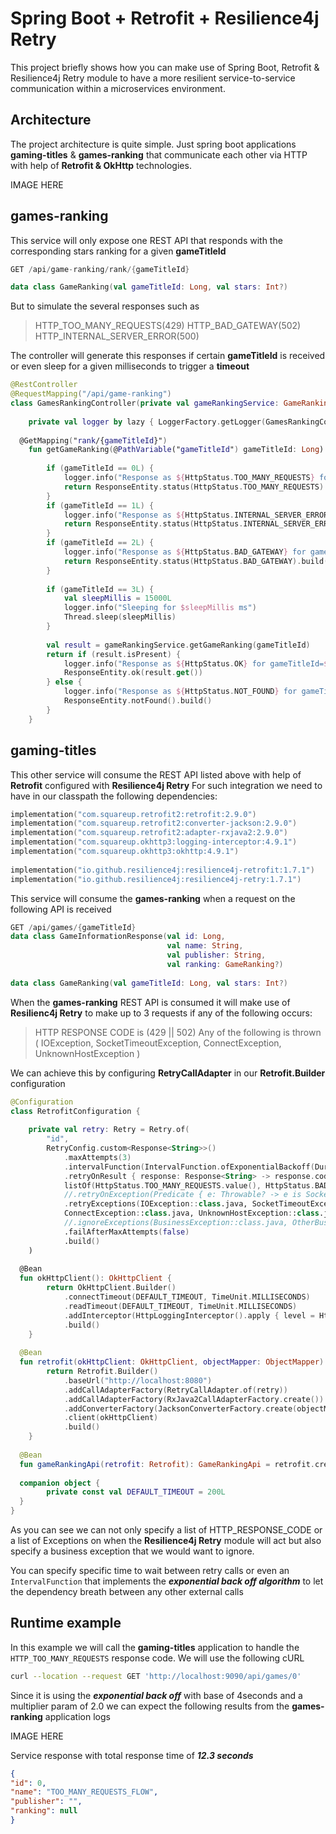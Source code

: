 # Spring Boot + Retrofit + Resilience4j Retry

This project briefly shows how you can make use of Spring Boot, Retrofit & Resilience4j Retry module to have a more resilient service-to-service communication within a microservices environment.

## Architecture
The project architecture is quite simple. Just spring boot applications **gaming-titles** & **games-ranking** that communicate each other via HTTP with help of **Retrofit & OkHttp** technologies.

IMAGE HERE

## games-ranking
This service will only expose one REST API that responds with the corresponding stars ranking for a given **gameTitleId**
```kotlin
GET /api/game-ranking/rank/{gameTitleId}

data class GameRanking(val gameTitleId: Long, val stars: Int?)
```
But to simulate the several responses such as
> HTTP_TOO_MANY_REQUESTS(429)
> HTTP_BAD_GATEWAY(502)
> HTTP_INTERNAL_SERVER_ERROR(500)

The controller will generate this responses if certain **gameTitleId** is received or even sleep for a given milliseconds to trigger a **timeout**
```kotlin
@RestController  
@RequestMapping("/api/game-ranking")  
class GamesRankingController(private val gameRankingService: GameRankingService) {  
  
    private val logger by lazy { LoggerFactory.getLogger(GamesRankingController::class.java.simpleName) }  
  
  @GetMapping("rank/{gameTitleId}")  
    fun getGameRanking(@PathVariable("gameTitleId") gameTitleId: Long): ResponseEntity<GameRanking> {  
  
        if (gameTitleId == 0L) {  
            logger.info("Response as ${HttpStatus.TOO_MANY_REQUESTS} for gameTitleId=$gameTitleId")  
            return ResponseEntity.status(HttpStatus.TOO_MANY_REQUESTS).build()  
        }  
        if (gameTitleId == 1L) {  
            logger.info("Response as ${HttpStatus.INTERNAL_SERVER_ERROR} for gameTitleId=$gameTitleId")  
            return ResponseEntity.status(HttpStatus.INTERNAL_SERVER_ERROR).build()  
        }  
        if (gameTitleId == 2L) {  
            logger.info("Response as ${HttpStatus.BAD_GATEWAY} for gameTitleId=$gameTitleId")  
            return ResponseEntity.status(HttpStatus.BAD_GATEWAY).build()  
        }  
  
        if (gameTitleId == 3L) {  
            val sleepMillis = 15000L  
            logger.info("Sleeping for $sleepMillis ms")  
            Thread.sleep(sleepMillis)  
        }  
  
        val result = gameRankingService.getGameRanking(gameTitleId)  
        return if (result.isPresent) {  
            logger.info("Response as ${HttpStatus.OK} for gameTitleId=$gameTitleId")  
            ResponseEntity.ok(result.get())  
        } else {  
            logger.info("Response as ${HttpStatus.NOT_FOUND} for gameTitleId=$gameTitleId")  
            ResponseEntity.notFound().build()  
        }  
    }
```
## gaming-titles
This other service will consume the REST API listed above with help of **Retrofit** configured with **Resilience4j Retry**
For such integration we need to have in our classpath the following dependencies:
```kotlin
implementation("com.squareup.retrofit2:retrofit:2.9.0")  
implementation("com.squareup.retrofit2:converter-jackson:2.9.0")  
implementation("com.squareup.retrofit2:adapter-rxjava2:2.9.0")  
implementation("com.squareup.okhttp3:logging-interceptor:4.9.1")  
implementation("com.squareup.okhttp3:okhttp:4.9.1")  
  
implementation("io.github.resilience4j:resilience4j-retrofit:1.7.1")  
implementation("io.github.resilience4j:resilience4j-retry:1.7.1")
```

This service will consume the **games-ranking** when a request on the following API is received

```kotlin
GET /api/games/{gameTitleId}
data class GameInformationResponse(val id: Long, 
								   val name: String,
								   val publisher: String,
								   val ranking: GameRanking?)
								   
data class GameRanking(val gameTitleId: Long, val stars: Int?)
```

When the **games-ranking** REST API is consumed it will make use of **Resilienc4j Retry** to make up to 3 requests if any of the following occurs:
> HTTP RESPONSE CODE is (429 || 502)
> Any of the following is thrown ( IOException, SocketTimeoutException, ConnectException, UnknownHostException )
 
We can achieve this by configuring **RetryCallAdapter** in our **Retrofit.Builder** configuration
```kotlin
@Configuration  
class RetrofitConfiguration {  
  
    private val retry: Retry = Retry.of(  
        "id",  
        RetryConfig.custom<Response<String>>()  
            .maxAttempts(3)  
            .intervalFunction(IntervalFunction.ofExponentialBackoff(Duration.ofMillis(4000L), 2.0))  
            .retryOnResult { response: Response<String> -> response.code() in
            listOf(HttpStatus.TOO_MANY_REQUESTS.value(), HttpStatus.BAD_GATEWAY.value()) }  
			//.retryOnException(Predicate { e: Throwable? -> e is SocketTimeoutException  })  
			.retryExceptions(IOException::class.java, SocketTimeoutException::class.java,
			ConnectException::class.java, UnknownHostException::class.java)  
			//.ignoreExceptions(BusinessException::class.java, OtherBusinessException::class.java)  
			.failAfterMaxAttempts(false)  
            .build()  
    )  
  
  @Bean  
  fun okHttpClient(): OkHttpClient {  
        return OkHttpClient.Builder()  
            .connectTimeout(DEFAULT_TIMEOUT, TimeUnit.MILLISECONDS)  
            .readTimeout(DEFAULT_TIMEOUT, TimeUnit.MILLISECONDS)  
            .addInterceptor(HttpLoggingInterceptor().apply { level = HttpLoggingInterceptor.Level.BODY })  
            .build()  
    }  
  
  @Bean  
  fun retrofit(okHttpClient: OkHttpClient, objectMapper: ObjectMapper): Retrofit {  
        return Retrofit.Builder()  
            .baseUrl("http://localhost:8080")  
            .addCallAdapterFactory(RetryCallAdapter.of(retry))  
            .addCallAdapterFactory(RxJava2CallAdapterFactory.create())  
            .addConverterFactory(JacksonConverterFactory.create(objectMapper))  
            .client(okHttpClient)  
            .build()  
    }  
  
  @Bean  
  fun gameRankingApi(retrofit: Retrofit): GameRankingApi = retrofit.create(GameRankingApi::class.java)  
  
  companion object {  
        private const val DEFAULT_TIMEOUT = 200L  
  }  
}
```

As you can see we can not only specify a list of HTTP_RESPONSE_CODE or a list of Exceptions on when the **Resilience4j Retry** module will act but also specify a business exception that we would want to ignore.

You can specify specific time to wait between retry calls or even an `IntervalFunction` that implements the ***exponential back off algorithm*** to let the dependency breath between any other external calls

## Runtime example
In this example we will call the **gaming-titles** application to handle the `HTTP_TOO_MANY_REQUESTS` response code.
We will use the following cURL
```bash
curl --location --request GET 'http://localhost:9090/api/games/0'
```
Since it is using the ***exponential back off*** with base of 4seconds and a multiplier param of 2.0 we can expect the following results from the **games-ranking** application logs

IMAGE HERE

Service response with total response time of ***12.3 seconds***
```json
{
"id": 0,
"name": "TOO_MANY_REQUESTS_FLOW",
"publisher": "",
"ranking": null
}
```